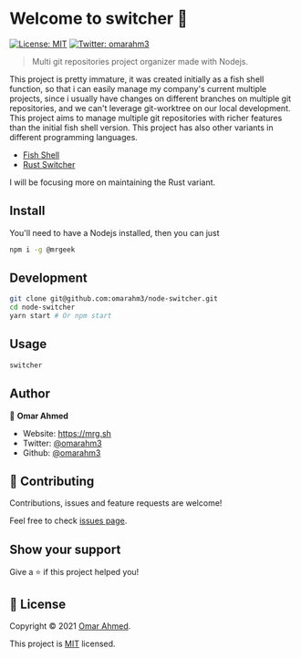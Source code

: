 # Welcome to switcher 👋
[![License: MIT](https://img.shields.io/badge/License-MIT-yellow.svg)](./LICENSE)
[![Twitter: omarahm3](https://img.shields.io/twitter/follow/omarahm3.svg?style=social)](https://twitter.com/omarahm3)

> Multi git repositories project organizer made with Nodejs.

This project is pretty immature, it was created initially as a fish shell function, so that i can easily manage my company's current multiple projects, since i usually have changes on different branches on multiple git repositories, and we can't leverage git-worktree on our local development. This project aims to manage multiple git repositories with richer features than the initial fish shell version.
This project has also other variants in different programming languages.
- [Fish Shell](https://github.com/omarahm3/projects-switcher)
- [Rust Switcher](https://github.com/omarahm3/switcher)

I will be focusing more on maintaining the Rust variant.

## Install

You'll need to have a Nodejs installed, then you can just

```sh
npm i -g @mrgeek
```

## Development

```sh
git clone git@github.com:omarahm3/node-switcher.git
cd node-switcher
yarn start # Or npm start
```

## Usage

```sh
switcher
```

## Author

👤 **Omar Ahmed**

* Website: https://mrg.sh
* Twitter: [@omarahm3](https://twitter.com/omarahm3)
* Github: [@omarahm3](https://github.com/omarahm3)

## 🤝 Contributing

Contributions, issues and feature requests are welcome!

Feel free to check [issues page](https://github.com/omarahm3/node-switcher/issues). 

## Show your support

Give a ⭐️ if this project helped you!


## 📝 License

Copyright © 2021 [Omar Ahmed](https://github.com/omarahm3).

This project is [MIT](./LICENSE) licensed.

